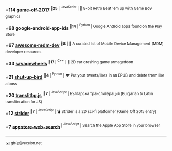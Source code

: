 :star:**114** **[game-off-2017](https://github.com/kenamick/game-off-2017)**<sup> :eyes:**25** | <sup>JavaScript</sup> | 👊  8-bit Retro Beat 'em up with Game Boy graphics </sup>

:star:**68** **[google-android-app-ids](https://github.com/petarov/google-android-app-ids)**<sup> :eyes:**14** | <sup>Python</sup> | Google Android apps found on the Play Store</sup>

:star:**67** **[awesome-mdm-dev](https://github.com/petarov/awesome-mdm-dev)**<sup> :eyes:**8** | :iphone: A curated list of Mobile Device Management (MDM) developer resources</sup>

:star:**33** **[savagewheels](https://github.com/kenamick/savagewheels)**<sup> :eyes:**17** | <sup>C++</sup> | :checkered_flag: 2D car crashing game armageddon</sup>

:star:**21** **[shut-up-bird](https://github.com/petarov/shut-up-bird)**<sup> :eyes:**4** | <sup>Python</sup> | :bird: Put your tweets/likes in an EPUB and delete them like a boss</sup>

:star:**20** **[translitbg.js](https://github.com/petarov/translitbg.js)**<sup> :eyes:**7** | <sup>JavaScript</sup> | Българска транслитерация (Bulgarian to Latin transliteration for JS)</sup>

:star:**12** **[strider](https://github.com/kenamick/strider)**<sup> :eyes:**7** | <sup>JavaScript</sup> | :bomb: Strider is a 2D sci-fi platformer (Game Off 2015 entry)</sup>

:star:**7** **[appstore-web-search](https://github.com/petarov/appstore-web-search)**<sup> | <sup>JavaScript</sup> | Search the Apple App Store in your browser</sup>

---

<sub>:envelope: gh(@]vexelon.net</sub>